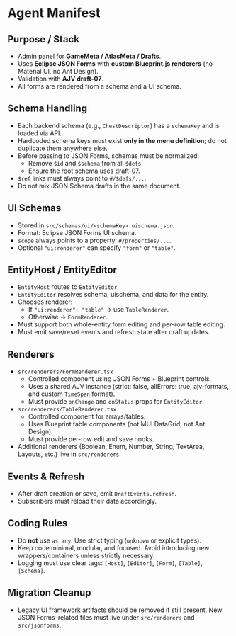 # Agent Manifest

## Purpose / Stack
- Admin panel for **GameMeta / AtlasMeta / Drafts**.
- Uses **Eclipse JSON Forms** with **custom Blueprint.js renderers** (no Material UI, no Ant Design).
- Validation with **AJV draft-07**.
- All forms are rendered from a schema and a UI schema.

## Schema Handling
- Each backend schema (e.g., `ChestDescriptor`) has a `schemaKey` and is loaded via API.
- Hardcoded schema keys must exist **only in the menu definition**; do not duplicate them anywhere else.
- Before passing to JSON Forms, schemas must be normalized:
  - Remove `$id` and `$schema` from all `$defs`.
  - Ensure the root schema uses draft-07.
- `$ref` links must always point to `#/$defs/...`.
- Do not mix JSON Schema drafts in the same document.

## UI Schemas
- Stored in `src/schemas/ui/<schemaKey>.uischema.json`.
- Format: Eclipse JSON Forms UI schema.
- `scope` always points to a property: `#/properties/...`.
- Optional `"ui:renderer"` can specify `"form"` or `"table"`.

## EntityHost / EntityEditor
- `EntityHost` routes to `EntityEditor`.
- `EntityEditor` resolves schema, uischema, and data for the entity.
- Chooses renderer:
  - If `"ui:renderer": "table"` → use `TableRenderer`.
  - Otherwise → `FormRenderer`.
- Must support both whole-entity form editing and per-row table editing.
- Must emit save/reset events and refresh state after draft updates.

## Renderers
- `src/renderers/FormRenderer.tsx`
  - Controlled component using JSON Forms + Blueprint controls.
  - Uses a shared AJV instance (strict: false, allErrors: true, ajv-formats, and custom `TimeSpan` format).
  - Must provide `onChange` and `onStatus` props for `EntityEditor`.
- `src/renderers/TableRenderer.tsx`
  - Controlled component for arrays/tables.
  - Uses Blueprint table components (not MUI DataGrid, not Ant Design).
  - Must provide per-row edit and save hooks.
- Additional renderers (Boolean, Enum, Number, String, TextArea, Layouts, etc.) live in `src/renderers`.

## Events & Refresh
- After draft creation or save, emit `DraftEvents.refresh`.
- Subscribers must reload their data accordingly.

## Coding Rules
- Do **not** use `as any`. Use strict typing (`unknown` or explicit types).
- Keep code minimal, modular, and focused. Avoid introducing new wrappers/containers unless strictly necessary.
- Logging must use clear tags: `[Host]`, `[Editor]`, `[Form]`, `[Table]`, `[Schema]`.

## Migration Cleanup
- Legacy UI framework artifacts should be removed if still present. New JSON Forms–related files must live under `src/renderers` and `src/jsonforms`.
